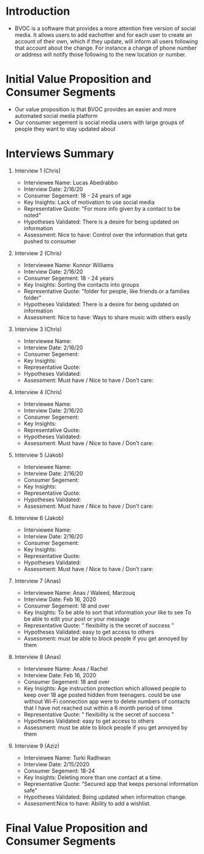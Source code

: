# Introduction
* BVOC is a software that provides a more attention free version of social media. It allows users to add eachother and for each 
user to create an account of their own, which if they update, will inform all users following that account about the change. 
For instance a change of phone number or address will notify those following to the new location or number.

# Initial Value Proposition and Consumer Segments
* Our value proposition is that BVOC provides an easier and more automated social media platform
* Our consumer segement is social media users with large groups of people they want to stay updated about

# Interviews Summary
1. Interview 1 (Chris)
   * Interviewee Name: Lucas Abedrabbo 
   * Interview Date: 2/16/20
   * Consumer Segement: 18 - 24 years of age
   * Key Insights: Lack of motivation to use social media
   * Representative Quote: "For more info given by a contact to be noted"
   * Hypotheses Validated: There is a desire for being updated on information
   * Assessment: Nice to have: Control over the information that gets pushed to consumer

2. Interview 2 (Chris)
   * Interviewee Name: Konnor Williams
   * Interview Date: 2/16/20
   * Consumer Segement: 18 - 24 years
   * Key Insights: Sorting the contacts into groups
   * Representative Quote: "folder for people, like friends or a families folder"
   * Hypotheses Validated: There is a desire for being updated on information
   * Assessment: Nice to have: Ways to share music with others easily
 
3. Interview 3 (Chris)
   * Interviewee Name: 
   * Interview Date: 2/16/20
   * Consumer Segement: 
   * Key Insights: 
   * Representative Quote: 
   * Hypotheses Validated:
   * Assessment: Must have / Nice to have / Don’t care:
   
4. Interview 4 (Chris) 
   * Interviewee Name: 
   * Interview Date: 2/16/20
   * Consumer Segement: 
   * Key Insights: 
   * Representative Quote: 
   * Hypotheses Validated: 
   * Assessment: Must have / Nice to have / Don’t care:
 
5. Interview 5 (Jakob)
   * Interviewee Name: 
   * Interview Date: 2/16/20
   * Consumer Segement: 
   * Key Insights: 
   * Representative Quote: 
   * Hypotheses Validated: 
   * Assessment: Must have / Nice to have / Don’t care:
 
6. Interview 6 (Jakob) 
   * Interviewee Name: 
   * Interview Date: 2/16/20
   * Consumer Segement: 
   * Key Insights: 
   * Representative Quote: 
   * Hypotheses Validated: 
   * Assessment: Must have / Nice to have / Don’t care:
 
7. Interview 7 (Anas) 
   * Interviewee Name: Anas / Waleed, Marzouq 
   * Interview Date: Feb 16, 2020
   * Consumer Segement: 18 and over 
   * Key Insights: 
    To be able to sort that information your like to see 
    To be able to edit your post or your message
   * Representative Quote: " flexibility is the secret of success "
   * Hypotheses Validated: easy to get access to others
   * Assessment: must be able to block people if you get annoyed by them

 
8. Interview 8 (Anas)
   * Interviewee Name: Anas / Rachel 
   * Interview Date: Feb 16, 2020
   * Consumer Segement: 18 and over 
   * Key Insights: Age instruction protection which allowed people to keep over 18 age posted hidden from teenagers. could be use without Wi-Fi connection app were to delete numbers of contacts that I have not reached out within a 6 month period of time
   * Representative Quote: " flexibility is the secret of success "
   * Hypotheses Validated: easy to get access to others
   * Assessment: must be able to block people if you get annoyed by them

 
9. Interview 9 (Aziz)
   * Interviewee Name: Turki Radhwan
   * Interview Date: 2/15/2020
   * Consumer Segement: 18-24
   * Key Insights: Deleting more than one contact at a time.
   * Representative Quote: “Secured app that keeps personal information safe”
   * Hypotheses Validated: Being updated when information change. 
   * Assessment:Nice to have: Ability to add a wishlist.

 
# Final Value Proposition and Consumer Segments
